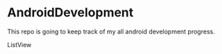 # AndroidDevelopment
This repo is going to keep track of my all android development progress.


ListView 

